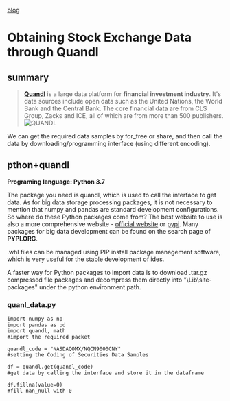 [blog](https://kawchu.github.io/page_en)



# **Obtaining Stock Exchange Data through Quandl**


## summary

> [**Quandl**](https://www.quandl.com/) is a large data platform for **financial investment industry**. It's data sources include open data such as the United Nations, the World Bank and the Central Bank. The core financial data are from CLS Group, Zacks and ICE, all of which are from more than 500 publishers.              ![QUANDL](https://www.egouz.com/uploadfile/2017/0919/20170919091540902166.jpg)

We can get the required data samples by for_free or share, and then call the data by downloading/programming interface (using different encoding).

## pthon+quandl

**Programing language: Python 3.7**

The package you need is quandl, which is used to call the interface to get data. As for big data storage processing packages, it is not necessary to mention that numpy and pandas are standard development configurations. So where do these Python packages come from? The best website to use is also a more comprehensive website - [official website](https://www.quandl.com/tools/python) or [pypi](https://pypi.org/search/?q=quandl). Many packages for big data development can be found on the search page of **PYPI.ORG**.

.whl files can be managed using PIP install package management software, which is very useful for the stable development of ides.

A faster way for Python packages to import data is to download .tar.gz compressed file packages and decompress them directly into "\Lib\site-packages" under the python environment path.

### quanl_data.py
```
import numpy as np 
import pandas as pd
import quandl, math
#import the required packet

quandl_code = "NASDAQOMX/NQCN9000CNY"
#setting the Coding of Securities Data Samples

df = quandl.get(quandl_code)
#get data by calling the interface and store it in the dataframe

df.fillna(value=0)
#fill nan_null with 0
```

